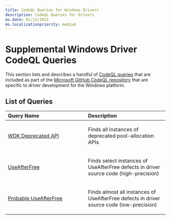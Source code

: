 ```yaml
---
title: CodeQL Queries for Windows Drivers
description: CodeQL Queries for Drivers
ms.date: 01/11/2021
ms.localizationpriority: medium
---
```


# Supplemental Windows Driver CodeQL Queries

This section lists and describes a handful of [CodeQL queries](./static-tools-and-codeql.md) that are included as part of the [Microsoft GitHub CodeQL repository](https://github.com/microsoft/Windows-Driver-Developer-Supplemental-Tools) that are specific to driver development for the Windows platform.

## List of Queries

<table>
<colgroup>
<col width="50%" />
<col width="50%" />
</colgroup>
<thead>
<tr class="header">
<th align="left">Query Name</th>
<th align="left">Description</th>
</tr>
</thead>
<tbody>
<tr class="odd">
<td align="left"><p><a href="codeql-windows-driver-wdkdeprecatedapi.md" data-raw-source="[WDK Deprecated API](codeql-windows-driver-wdkdeprecatedapi.md)">WDK Deprecated API</a></p></td>
<td align="left"><p>Finds all instances of deprecated pool-allocation APIs</p></td>
</tr>
<tr class="even">
<td align="left"><p><a href="codeql-windows-driver-useafterfree.md" data-raw-source="[UseAfterFree](codeql-windows-driver-useafterfree.md)">UseAfterFree</a></p></td>
<td align="left"><p>Finds select instances of UseAfterFree defects in driver source code (high-precision)</p></td>
</tr>
<tr class="odd">
<td align="left"><p><a href="codeql-windows-driver-probableuseafterfree.md" data-raw-source="[Probable UseAfterFree](codeql-windows-driver-probableuseafterfree.md)">Probable UseAfterFree</a></p></td>
<td align="left"><p>Finds almost all instances of UseAfterFree defects in driver source code (low-precision)</p></td>
</tr>
</tbody>
</table>

 

 

